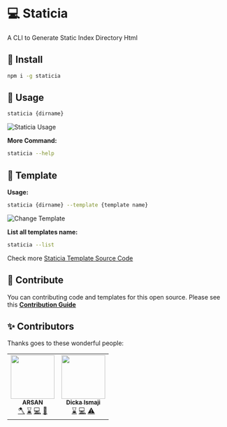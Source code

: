 
# 💻 Staticia
A CLI to Generate Static Index Directory Html

## 📀 Install
```sh
npm i -g staticia
```

## 👀 Usage
```sh
staticia {dirname}
```

![Staticia Usage](https://1.bp.blogspot.com/-K5leHi5ehvU/XrEkfv0tDyI/AAAAAAAAKWE/YYCgVIMqP7ETFIj1xctBOdQzPBeZcUujACK4BGAsYHg/d/staticia-demo.gif "Staticia Usage")

**More Command:**
```sh
staticia --help
```

## 📐 Template
**Usage:**
```sh
staticia {dirname} --template {template name}
```

![Change Template](https://1.bp.blogspot.com/-UzLVNaMWV0U/XrEkgLT-zaI/AAAAAAAAKWI/kcYWYM6JSpkXik9IlQED58PiqDaol4r6ACK4BGAsYHg/d/staticia-template.png "Change Template")

**List all templates name:**
```sh
staticia --list
```

Check more [Staticia Template Source Code](https://github.com/arsandev/staticia/tree/master/builder/templates)

## 🤝 Contribute
You can contributing code and templates for this open source. Please see this **[Contribution Guide](https://github.com/arsandev/staticia/blob/master/CONTRIBUTE.md)**

## ✨ Contributors

Thanks goes to these wonderful people:

<!-- CONTRIBUTORS START -->
<table>
  <tr>
    <td align="center"><a href="https://arsan.dev"><img src="https://avatars3.githubusercontent.com/u/43356029?v=4" width="100px;" alt=""/><br /><sub><b>ARSAN</b></sub></a><br /><a href="https://github.com/arsandev/staticia/commits?author=arsandev" title="Build">🪓</a> <a href="https://github.com/arsandev/staticia/commits?author=arsandev" title="Maintenance">⌛</a> <a href="https://github.com/arsandev/staticia/commits?author=arsandev" title="Code">💻</a> <a href="https://github.com/arsandev/staticia/commits?author=arsandev" title="Template">📐</a></td>
    <td align="center"><a href="https://dicka88.netlify.com"><img src="https://avatars3.githubusercontent.com/u/50340947?v=4" width="100px;" alt=""/><br /><sub><b>Dicka Ismaji</b></sub></a><br /><a href="https://github.com/arsandev/staticia/commits?author=dicka88" title="Maintenance">⌛</a> <a href="https://github.com/arsandev/staticia/commits?author=dicka88" title="Code">💻</a> <a href="https://github.com/arsandev/staticia/commits?author=dicka88" title="Tests">⚠️</a></td>
  </tr>
</table>
<!-- CONTRIBUTORS END -->
